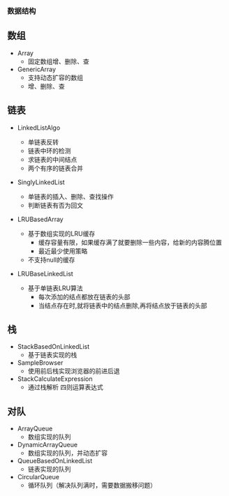 ### 数据结构

## 数组

- Array
    - 固定数组增、删除、查
- GenericArray
    - 支持动态扩容的数组
    - 增、删除、查

## 链表
- LinkedListAlgo
    - 单链表反转
    - 链表中环的检测
    - 求链表的中间结点
    - 两个有序的链表合并
      
- SinglyLinkedList
    - 单链表的插入、删除、查找操作
    - 判断链表有否为回文

- LRUBasedArray
    - 基于数组实现的LRU缓存
        - 缓存容量有限，如果缓存满了就要删除一些内容，给新的内容腾位置
        - 最近最少使用策略
    - 不支持null的缓存
- LRUBaseLinkedList
    - 基于单链表LRU算法
        - 每次添加的结点都放在链表的头部
        - 当结点存在时,就将链表中的结点删除,再将结点放于链表的头部

## 栈        
- StackBasedOnLinkedList
    - 基于链表实现的栈
- SampleBrowser 
    - 使用前后栈实现浏览器的前进后退     
- StackCalculateExpression
    - 通过栈解析 四则运算表达式
    
## 对队
- ArrayQueue
    - 数组实现的队列
- DynamicArrayQueue
    - 数组实现的队列，并动态扩容  
- QueueBasedOnLinkedList
    - 链表实现的队列      
- CircularQueue
    - 循环队列（解决队列满时，需要数据搬移问题）
                    
